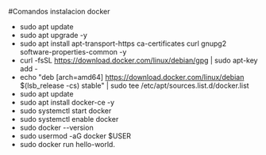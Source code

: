 #Comandos instalacion docker

- sudo apt update
- sudo apt upgrade -y
- sudo apt install apt-transport-https ca-certificates curl gnupg2 software-properties-common -y
- curl -fsSL https://download.docker.com/linux/debian/gpg | sudo apt-key add -
- echo "deb [arch=amd64] https://download.docker.com/linux/debian $(lsb_release -cs) stable" | sudo tee /etc/apt/sources.list.d/docker.list
- sudo apt update
- sudo apt install docker-ce -y
- sudo systemctl start docker
- sudo systemctl enable docker
- sudo docker --version
- sudo usermod -aG docker $USER
- sudo docker run hello-world.

